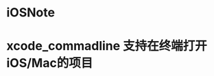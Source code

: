 <!--
 * @Author: zluof
 * @Date: 2020-12-16 16:33:38
 * @LastEditTime: 2020-12-16 16:48:38
 * @LastEditors: zluof
 * @Description: 
 * @FilePath: /undefined/Users/zhongxiaoxi/Desktop/testc/iOSNote/README.md
-->
# iOSNote

# xcode_commadline 支持在终端打开iOS/Mac的项目
